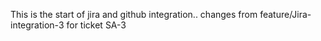This is the start of jira and github integration..
changes from feature/Jira-integration-3 for ticket SA-3
